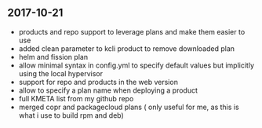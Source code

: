 ## 2017-10-21

- products and repo support to leverage plans and make them easier to use
- added clean parameter to kcli product to remove downloaded plan
- helm and fission plan
- allow minimal syntax in config.yml to specify default values but implicitly using the local hypervisor
- support for repo and products in the web version
- allow to specify a plan name when deploying a product
- full KMETA list from my github repo
- merged copr and packagecloud plans ( only useful for me, as this is what i use to build rpm and deb)
